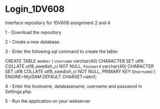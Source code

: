 # Login_1DV608
Interface repository for 1DV608 assignment 2 and 4

1 -  Download the repository

2 - Create a new database.

3 - Enter the following sql command to create the table:

  CREATE TABLE `member` (
    `Username` varchar(40) CHARACTER SET utf8 COLLATE utf8_swedish_ci NOT NULL,
    `Password` varchar(40) CHARACTER SET utf8 COLLATE utf8_swedish_ci NOT NULL,
    PRIMARY KEY (`Username`)
  ) ENGINE=MyISAM DEFAULT CHARSET=latin1;

4 - Enter the hostname, databasename, username and password in Settings.php.

5 - Run the application on your webserver 


